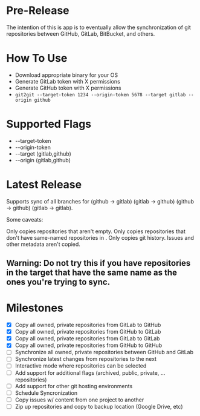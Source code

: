 # Pre-Release

The intention of this is app is to eventually allow the synchronization of git repositories between GitHub, GitLab, BitBucket, and others.

# How To Use

* Download appropriate binary for your OS
* Generate GitLab token with X permissions
* Generate GitHub token with X permissions
* `git2git --target-token 1234 --origin-token 5678 --target gitlab --origin github`


# Supported Flags

* --target-token
* --origin-token
* --target (gitlab,github)
* --origin (gitlab,github)

# Latest Release
Supports sync of all branches for (github -> gitlab) (gitlab -> github) (github -> github) (gitlab -> gitlab).

Some caveats:

Only copies repositories that aren't empty.
Only copies repositories that don't have same-named repositories in .
Only copies git history. Issues and other metadata aren't copied.

## Warning: Do not try this if you have repositories in the target that have the same name as the ones you're trying to sync.

# Milestones

- [X] Copy all owned, private repositories from GitLab to GitHub
- [X] Copy all owned, private repositories from GitHub to GitLab
- [X] Copy all owned, private repositories from GitLab to GitLab
- [X] Copy all owned, private repositories from GitHub to GitHub
- [ ] Synchronize all owned, private repositories between GitHub and GitLab
- [ ] Synchronize latest changes from repositories to the next
- [ ] Interactive mode where repositories can be selected
- [ ] Add support for additional flags (archived, public, private, ... repositories)
- [ ] Add support for other git hosting environments
- [ ] Schedule Syncronization
- [ ] Copy issues w/ content from one project to another
- [ ] Zip up repositories and copy to backup location (Google Drive, etc)
